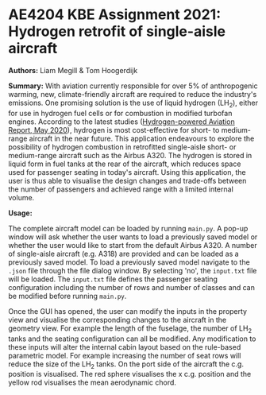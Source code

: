 # AE4204 KBE Assignment 2021: Hydrogen retrofit of single-aisle aircraft

**Authors:** Liam Megill & Tom Hoogerdijk

**Summary:** With aviation currently responsible for over 5% of anthropogenic warming, new, 
climate-friendly aircraft are required to reduce the industry's emissions. One promising 
solution is the use of liquid hydrogen (LH<sub>2</sub>), either for use in hydrogen fuel cells 
or for combustion in modified turbofan engines. According to the latest studies ([Hydrogen-powered 
Aviation Report, May 2020](https://www.fch.europa.eu/sites/default/files/FCH%20Docs/20200720_Hydrogen%20Powered%20Aviation%20report_FINAL%20web.pdf)), hydrogen is most cost-effective for short- to medium-range 
aircraft in the near future. This application endeavours to explore the possibility of hydrogen 
combustion in retrofitted single-aisle short- or medium-range aircraft such as the Airbus A320. 
The hydrogen is stored in liquid form in fuel tanks at the rear of the aircraft, which reduces 
space used for passenger seating in today's aircraft. Using this application, the user is thus 
able to visualise the design changes and trade-offs between the number of passengers and 
achieved range with a limited internal volume.

**Usage:**

The complete aircraft model can be loaded by running `main.py`. A pop-up window will 
ask whether the user wants to load a previously saved model or whether the user would like to 
start from the default Airbus A320. A number of single-aisle aircraft (e.g. A318) are 
provided and can be loaded as a previously saved model. To load a previously saved model 
navigate to the `.json` file through the file dialog window. By selecting 'no', the `input.txt` 
file will be loaded. The `input.txt` file defines the passenger seating configuration including 
the number of rows and number of classes and can be modified before running `main.py`. 

Once the GUI has opened, the user can modify the inputs in the property view and visualise the 
corresponding changes to the aircraft in the geometry view. For example the length of the 
fuselage, the number of LH<sub>2</sub> tanks and the seating configuration can all be modified. 
Any modification to these inputs will alter the internal cabin layout based on the rule-based 
parametric model. For example increasing the number of seat rows will reduce the size of the 
LH<sub>2</sub> tanks. On the port side of the aircraft the c.g. position is visualised. The red 
sphere visualises the x c.g. position and the yellow rod visualises the mean aerodynamic chord.

